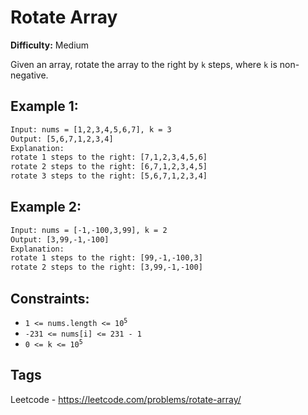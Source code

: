 # Rotate Array

**Difficulty:** Medium

Given an array, rotate the array to the right by `k` steps, where `k` is non-negative.

## Example 1:

```txt
Input: nums = [1,2,3,4,5,6,7], k = 3
Output: [5,6,7,1,2,3,4]
Explanation:
rotate 1 steps to the right: [7,1,2,3,4,5,6]
rotate 2 steps to the right: [6,7,1,2,3,4,5]
rotate 3 steps to the right: [5,6,7,1,2,3,4]
```

## Example 2:

```txt
Input: nums = [-1,-100,3,99], k = 2
Output: [3,99,-1,-100]
Explanation:
rotate 1 steps to the right: [99,-1,-100,3]
rotate 2 steps to the right: [3,99,-1,-100]
```

## Constraints:

- <code>1 <= nums.length <= 10<sup>5</sup></code>
- `-231 <= nums[i] <= 231 - 1`
- <code>0 <= k <= 10<sup>5</sup></code>

## Tags

Leetcode - https://leetcode.com/problems/rotate-array/
